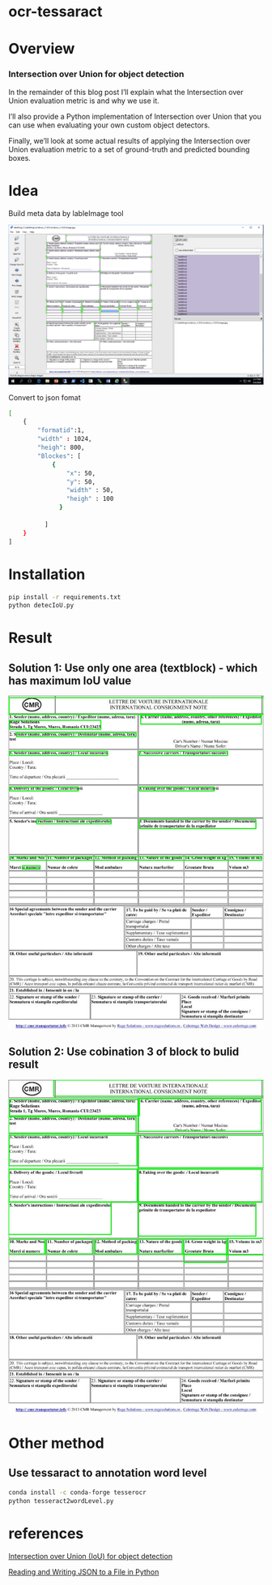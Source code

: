 # ocr-tessaract
 
# Overview
### Intersection over Union for object detection

In the remainder of this blog post I’ll explain what the Intersection over Union evaluation metric is and why we use it.

I’ll also provide a Python implementation of Intersection over Union that you can use when evaluating your own custom object detectors.

Finally, we’ll look at some actual results of applying the Intersection over Union evaluation metric to a set of ground-truth and predicted bounding boxes.

# Idea
Build meta data by lableImage tool

![build meta data data by lbl Image tool](Images/BuildMetadata.png)

Convert to json fomat

```bash
[
    {
        "formatid":1,
        "width" : 1024,
        "heigh": 800,
        "Blockes": [
            {
                "x": 50,
                "y": 50, 
                "width" : 50,
                "heigh" : 100
              }
  
          ]
    }
] 

```

# Installation
```bash
pip install -r requirements.txt
python detecIoU.py
```

# Result
## Solution 1: Use only one area (textblock) - which has maximum IoU value 

![Solution 1](Images/savedImageSolution1.jpg)

## Solution 2: Use cobination 3 of block to bulid result

![Solution 2](Images/savedImageSolution5.jpg)

# Other method
## Use tessaract to annotation word level

```bash
conda install -c conda-forge tesserocr
python tesseract2wordLevel.py 
```
# references
[Intersection over Union (IoU) for object detection](https://www.pyimagesearch.com/2016/11/07/intersection-over-union-iou-for-object-detection/)

[Reading and Writing JSON to a File in Python](https://stackabuse.com/reading-and-writing-json-to-a-file-in-python/)